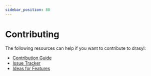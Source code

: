 ```yaml
---
sidebar_position: 80
---
```

# Contributing

The following resources can help if you want to contribute to drasyl:

* [Contribution Guide](https://github.com/drasyl/drasyl/blob/master/CONTRIBUTING.md)
* [Issue Tracker](https://github.com/drasyl/drasyl/issues)
* [Ideas for Features](https://github.com/orgs/drasyl/projects/1)
